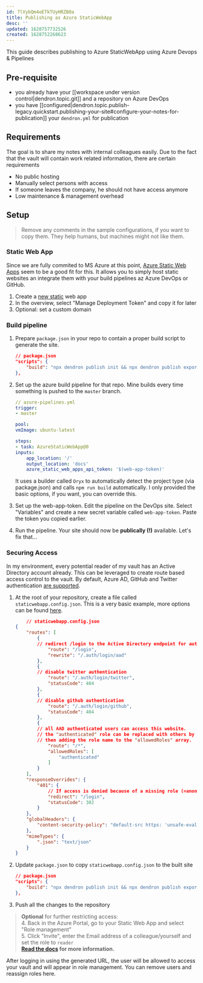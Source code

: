 ```yaml
---
id: 7lVybQm4oETkTUyHRZB0a
title: Publishing as Azure StaticWebApp
desc: ''
updated: 1628757732526
created: 1628752268623
---
```


This guide describes publishing to Azure StaticWebApp using Azure Devops & Pipelines

## Pre-requisite

- you already have your [[workspace under version control|dendron.topic.git]] and a repository on Azure DevOps
- you have [[configured|dendron.topic.publish-legacy.quickstart.publishing-your-site#configure-your-notes-for-publication]] your `dendron.yml` for publication

## Requirements

The goal is to share my notes with internal colleagues easily. Due to the fact that the vault will contain work related information, there are certain requirements

- No public hosting
- Manually select persons with access
- If someone leaves the company, he should not have access anymore
- Low maintenance & management overhead

## Setup

> Remove any comments in the sample configurations, if you want to copy them. They help humans, but machines might not like them.

### Static Web App

Since we are fully commited to MS Azure at this point, [Azure Static Web Apps](https://docs.microsoft.com/en-us/azure/static-web-apps/overview) seem to be a good fit for this. It allows you to simply host static websites an integrate them with your build pipelines az Azure DevOps or GitHub.

1. Create a [new static](https://portal.azure.com/#create/Microsoft.StaticApp) web app
2. In the overview, select "Manage Deployment Token" and copy it for later
3. Optional: set a custom domain

### Build pipeline

1. Prepare `package.json` in your repo to contain a proper build script to generate the site.

    ```json
    // package.json
    "scripts": {
        "build": "npx dendron publish init && npx dendron publish export && mv .next/out docs"
    },
    ```

2. Set up the azure build pipeline for that repo. Mine builds every time something is pushed to the `master` branch.

    ```yaml
    // azure-pipelines.yml
    trigger:
    - master

    pool:
    vmImage: ubuntu-latest

    steps:
    - task: AzureStaticWebApp@0
    inputs:
        app_location: '/'
        output_location: 'docs'
        azure_static_web_apps_api_token: '$(web-app-token)'
    ```

    It uses a builder called `Oryx` to automatically detect the project type (via package.json) and calls `npm run build` automatically. I only provided the basic options, if you want, you can override this.
3. Set up the web-app-token. Edit the pipeline on the DevOps site. Select "Variables" and create a new secret variable called `web-app-token`. Paste the token you copied earlier.
4. Run the pipeline. Your site should now be **publically (!)** available. Let's fix that...

### Securing Access

In my environment, every potential reader of my vault has an Active Directory account already. This can be leveraged to create route based access control to the vault. By default, Azure AD, GitHub and Twitter authentication [are supported](https://docs.microsoft.com/en-us/azure/static-web-apps/authentication-authorization).

1. At the root of your repository, create a file called `staticwebapp.config.json`. This is a very basic example, more options can be found [here](https://docs.microsoft.com/en-us/azure/static-web-apps/configuration#example-configuration-file).

    ```json
        // staticwebapp.config.json
    {
        "routes": [
            {
            // redirect /login to the Active Directory endpoint for authentication. 
                "route": "/login",
                "rewrite": "/.auth/login/aad"
            },
            {
            // disable twitter authentication
                "route": "/.auth/login/twitter",
                "statusCode": 404
            },
            {
            // disable github authentication
                "route": "/.auth/login/github",
                "statusCode": 404
            },
            {
            // all AAD authenticated users can access this website.
            // the "authenticated" role can be replaced with others by first creating them on the static web app role management page,
            // then adding the role name to the "allowedRoles" array.
                "route": "/*",
                "allowedRoles": [
                    "authenticated"
                ]
            }
        ],
        "responseOverrides": {
            "401": {
                // If access is denied because of a missing role (=anonymous users), redirect them to login.
                "redirect": "/login",
                "statusCode": 302
            }
        },
        "globalHeaders": {
            "content-security-policy": "default-src https: 'unsafe-eval' 'unsafe-inline'; object-src 'none'"
        },
        "mimeTypes": {
            ".json": "text/json"
        }
    }
    ```

2. Update `package.json` to copy `staticwebapp.config.json` to the built site

    ```json
    // package.json
    "scripts": {
        "build": "npx dendron publish init && npx dendron publish export && mv .next/out docs && cp staticwebapp.config.json docs/"
    },
    ```

3. Push all the changes to the repository

> **Optional** for further restricting access:  
> 4. Back in the Azure Portal, go to your Static Web App and select "Role management"  
> 5. Click "Invite", enter the Email address of a colleague/yourself and set the role to `reader`  
> **[Read the docs](https://docs.microsoft.com/en-us/azure/static-web-apps/authentication-authorization?tabs=invitations#roles) for more information.**

After logging in using the generated URL, the user will be allowed to access your vault and will appear in role management. You can remove users and reassign roles here.

